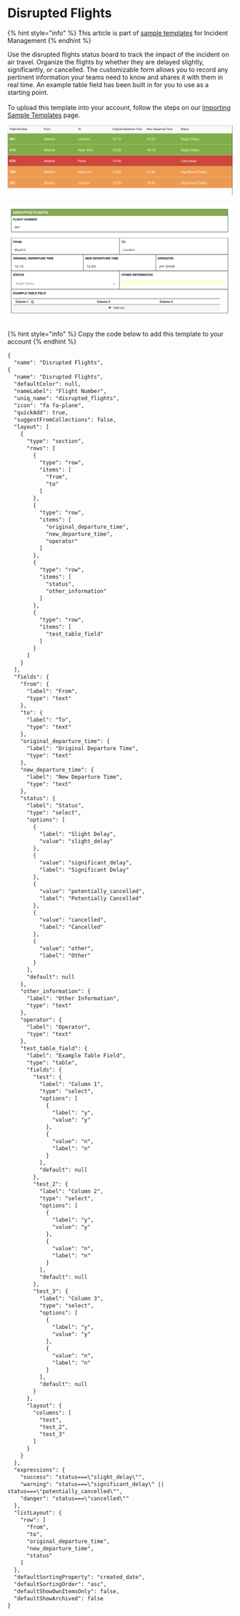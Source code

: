 # Disrupted Flights

{% hint style="info" %}
This article is part of [sample templates](../) for Incident Management
{% endhint %}

Use the disrupted flights status board to track the impact of the incident on air travel. Organize the flights by whether they are delayed slightly, significantly, or cancelled. The customizable form allows you to record any pertinent information your teams need to know and shares it with them in real time. An example table field has been built in for you to use as a starting point. \
\
To upload this template into your account, follow the steps on our [Importing Sample Templates](../importing-sample-templates.md) page.

![](<../../../.gitbook/assets/Screen Shot 2021-09-22 at 10.58.37 AM.png>)

![](<../../../.gitbook/assets/Screen Shot 2021-09-22 at 10.59.50 AM.png>)

{% hint style="info" %}
 Copy the code below to add this template to your account
{% endhint %}

```
{
  "name": "Disrupted Flights",
{
  "name": "Disrupted Flights",
  "defaultColor": null,
  "nameLabel": "Flight Number",
  "uniq_name": "disrupted_flights",
  "icon": "fa fa-plane",
  "quickAdd": true,
  "suggestFromCollections": false,
  "layout": [
    {
      "type": "section",
      "rows": [
        {
          "type": "row",
          "items": [
            "from",
            "to"
          ]
        },
        {
          "type": "row",
          "items": [
            "original_departure_time",
            "new_departure_time",
            "operator"
          ]
        },
        {
          "type": "row",
          "items": [
            "status",
            "other_information"
          ]
        },
        {
          "type": "row",
          "items": [
            "test_table_field"
          ]
        }
      ]
    }
  ],
  "fields": {
    "from": {
      "label": "From",
      "type": "text"
    },
    "to": {
      "label": "To",
      "type": "text"
    },
    "original_departure_time": {
      "label": "Original Departure Time",
      "type": "text"
    },
    "new_departure_time": {
      "label": "New Departure Time",
      "type": "text"
    },
    "status": {
      "label": "Status",
      "type": "select",
      "options": [
        {
          "label": "Slight Delay",
          "value": "slight_delay"
        },
        {
          "value": "significant_delay",
          "label": "Significant Delay"
        },
        {
          "value": "potentially_cancelled",
          "label": "Potentially Cancelled"
        },
        {
          "value": "cancelled",
          "label": "Cancelled"
        },
        {
          "value": "other",
          "label": "Other"
        }
      ],
      "default": null
    },
    "other_information": {
      "label": "Other Information",
      "type": "text"
    },
    "operator": {
      "label": "Operator",
      "type": "text"
    },
    "test_table_field": {
      "label": "Example Table Field",
      "type": "table",
      "fields": {
        "test": {
          "label": "Column 1",
          "type": "select",
          "options": [
            {
              "label": "y",
              "value": "y"
            },
            {
              "value": "n",
              "label": "n"
            }
          ],
          "default": null
        },
        "test_2": {
          "label": "Column 2",
          "type": "select",
          "options": [
            {
              "label": "y",
              "value": "y"
            },
            {
              "value": "n",
              "label": "n"
            }
          ],
          "default": null
        },
        "test_3": {
          "label": "Column 3",
          "type": "select",
          "options": [
            {
              "label": "y",
              "value": "y"
            },
            {
              "value": "n",
              "label": "n"
            }
          ],
          "default": null
        }
      },
      "layout": {
        "columns": [
          "test",
          "test_2",
          "test_3"
        ]
      }
    }
  },
  "expressions": {
    "success": "status===\"slight_delay\"",
    "warning": "status===\"significant_delay\" || status===\"potentially_cancelled\"",
    "danger": "status===\"cancelled\""
  },
  "listLayout": {
    "row": [
      "from",
      "to",
      "original_departure_time",
      "new_departure_time",
      "status"
    ]
  },
  "defaultSortingProperty": "created_date",
  "defaultSortingOrder": "asc",
  "defaultShowOwnItemsOnly": false,
  "defaultShowArchived": false
}
```
